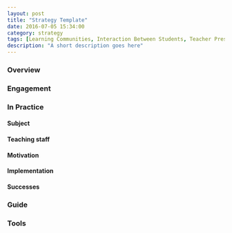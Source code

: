 ```yaml
---
layout: post
title: "Strategy Template"
date: 2016-07-05 15:34:00
category: strategy
tags: [Learning Communities, Interaction Between Students, Teacher Presence, Interaction with the Professions, Flexible & Adaptive Learning, Interactive Resources, E-Assessment,] 
description: "A short description goes here"
---
```


### Overview

### Engagement

### In Practice

#### Subject

#### Teaching staff 

#### Motivation

#### Implementation

#### Successes

### Guide

### Tools